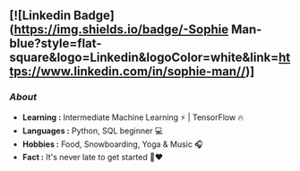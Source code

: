 [![Linkedin Badge](https://img.shields.io/badge/-Sophie Man-blue?style=flat-square&logo=Linkedin&logoColor=white&link=https://www.linkedin.com/in/sophie-man//)]
---------------------------------------------------------------------------------------------------------------------------------------------------------------------------------
### <i>About</i>

-  **Learning :** Intermediate Machine Learning :zap: | TensorFlow :fire:	
-  **Languages :** Python, SQL beginner 💻
-  **Hobbies :** Food, Snowboarding, Yoga & Music :headphones:
-  **Fact :** It's never late to get started 🎯:heart:
